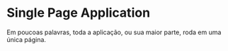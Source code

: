 # Single Page Application

Em poucoas palavras, toda a aplicação, ou sua maior parte, roda em uma única página.